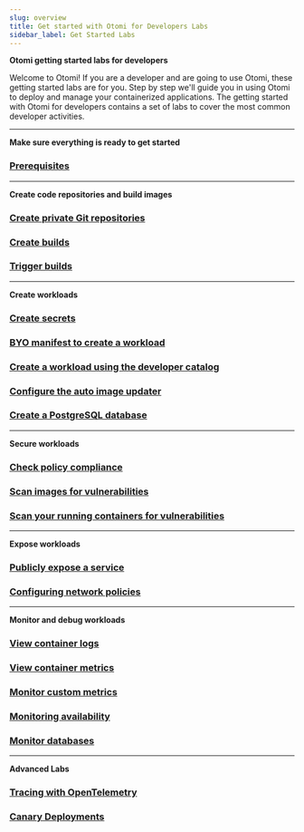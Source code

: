 ```yaml
---
slug: overview
title: Get started with Otomi for Developers Labs
sidebar_label: Get Started Labs
---
```


**Otomi getting started labs for developers**

Welcome to Otomi! If you are a developer and are going to use Otomi, these getting started labs are for you. Step by step we'll guide you in using Otomi to deploy and manage your containerized applications. The getting started with Otomi for developers contains a set of labs to cover the most common developer activities.

---

**Make sure everything is ready to get started**

### [Prerequisites](lab-1)

---

**Create code repositories and build images**


### [Create private Git repositories](lab-3)

### [Create builds](lab-6)

### [Trigger builds](lab-26)

---

**Create workloads**

### [Create secrets](lab-8)

### [BYO manifest to create a workload](lab-10)

### [Create a workload using the developer catalog](lab-13)

### [Configure the auto image updater](lab-11)

### [Create a PostgreSQL database](lab-24)

---

**Secure workloads**

### [Check policy compliance](lab-15)

### [Scan images for vulnerabilities](lab-7)

### [Scan your running containers for vulnerabilities](lab-17)

---

**Expose workloads**

### [Publicly expose a service](lab-18)

### [Configuring network policies](lab-19)

---

**Monitor and debug workloads**

### [View container logs](lab-20)

### [View container metrics](lab-21)

### [Monitor custom metrics](lab-22)

### [Monitoring availability](lab-23)

### [Monitor databases](lab-25)

---

**Advanced Labs**

### [Tracing with OpenTelemetry](lab-27)

### [Canary Deployments](lab-28)
